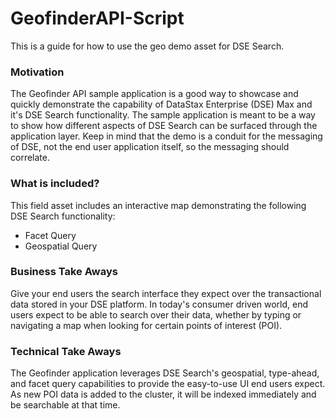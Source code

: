 # GeofinderAPI-Script

This is a guide for how to use the geo demo asset for DSE Search.

### Motivation
The Geofinder API sample application is a good way to showcase and quickly demonstrate the capability of DataStax Enterprise (DSE) Max and it's DSE Search functionality. The sample application is meant to be a way to show how different aspects of DSE Search can be surfaced through the application layer. Keep in mind that the demo is a conduit for the messaging of DSE, not the end user application itself, so the messaging should correlate. 

### What is included?
This field asset includes an interactive map demonstrating the following DSE Search functionality:

* Facet Query
* Geospatial Query

### Business Take Aways
Give your end users the search interface they expect over the transactional data stored in your DSE platform. In today's consumer driven world, end users expect to be able to search over their data, whether by typing or navigating a map when looking for certain points of interest (POI).

### Technical Take Aways
The Geofinder application leverages DSE Search's geospatial, type-ahead, and facet query capabilities to provide the easy-to-use UI end users expect. As new POI data is added to the cluster, it will be indexed immediately and be searchable at that time.  
